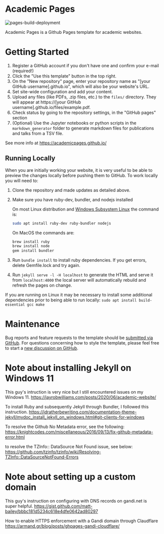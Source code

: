 # Academic Pages

![pages-build-deployment](https://github.com/academicpages/academicpages.github.io/actions/workflows/pages/pages-build-deployment/badge.svg)

Academic Pages is a Github Pages template for academic websites.

# Getting Started

1. Register a GitHub account if you don't have one and confirm your e-mail (required!)
1. Click the "Use this template" button in the top right.
1. On the "New repository" page, enter your repository name as "[your GitHub username].github.io", which will also be your website's URL.
1. Set site-wide configuration and add your content.
1. Upload any files (like PDFs, .zip files, etc.) to the `files/` directory. They will appear at https://[your GitHub username].github.io/files/example.pdf.
1. Check status by going to the repository settings, in the "GitHub pages" section
1. (Optional) Use the Jupyter notebooks or python scripts in the `markdown_generator` folder to generate markdown files for publications and talks from a TSV file.

See more info at https://academicpages.github.io/

## Running Locally

When you are initially working your website, it is very useful to be able to preview the changes locally before pushing them to GitHub. To work locally you will need to:

1. Clone the repository and made updates as detailed above.
1. Make sure you have ruby-dev, bundler, and nodejs installed
    
    On most Linux distribution and [Windows Subsystem Linux](https://learn.microsoft.com/en-us/windows/wsl/about) the command is:
    ```bash
    sudo apt install ruby-dev ruby-bundler nodejs
    ```
    On MacOS the commands are:
    ```bash
    brew install ruby
    brew install node
    gem install bundler
    ```
1. Run `bundle install` to install ruby dependencies. If you get errors, delete Gemfile.lock and try again.
1. Run `jekyll serve -l -H localhost` to generate the HTML and serve it from `localhost:4000` the local server will automatically rebuild and refresh the pages on change.

If you are running on Linux it may be necessary to install some additional dependencies prior to being able to run locally: `sudo apt install build-essential gcc make`

# Maintenance

Bug reports and feature requests to the template should be [submitted via GitHub](https://github.com/academicpages/academicpages.github.io/issues/new/choose). For questions concerning how to style the template, please feel free to start a [new discussion on GitHub](https://github.com/academicpages/academicpages.github.io/discussions).


# Note about installing Jekyll on Windows 11

This guy's intruction is very nice but I still encountered issues on my Windows 11.
https://jayrobwilliams.com/posts/2020/06/academic-website/

To install Ruby and subsequently Jekyll through Bundler, I followed this instruction.
https://idratherbewriting.com/documentation-theme-jekyll/mydoc_install_jekyll_on_windows.html#git-clients-for-windows

To resolve the Github No Metadata error, see the following:
https://knightcodes.com/miscellaneous/2016/09/13/fix-github-metadata-error.html

to resolve the TZInfo:: DataSource Not Found issue, see below:
https://github.com/tzinfo/tzinfo/wiki/Resolving-TZInfo::DataSourceNotFound-Errors

# Note about setting up a custom domain

This guy's instruction on configuring with DNS records on gandi.net is super helpful.
https://gist.github.com/matt-bailey/bbbc181d5234c618e4dfe0642ad80297

How to enable HTTPS enforcement with a Gandi domain through Claudflare
https://armand.gr/blog/posts/ghpages-gandi-cloudflare/

